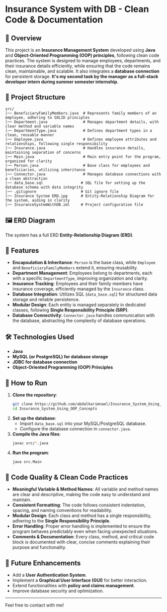 # Insurance System with DB - Clean Code & Documentation

## 📌 Overview
This project is an **Insurance Management System** developed using **Java** and **Object-Oriented Programming (OOP) principles**, following clean code practices. The system is designed to manage employees, departments, and their insurance details efficiently, while ensuring that the code remains clean, maintainable, and scalable. It also integrates a **database connection** for persistent storage. **It's my second task by the manager as a full-stack developer intern during summer semester internship**.

## 📁 Project Structure
```plaintext
src/
│── BeneficiaryFamilyMembers.java  # Represents family members of an employee, adhering to SOLID principles
│── Department.java                # Manages department details, with clear method and variable names
│── DepartmentType.java            # Defines department types in a clean, reusable manner
│── Employee.java                  # Defines employee attributes and relationships, following single responsibility
│── Insurance.java                 # Handles insurance details, maintaining separation of concerns
│── Main.java                      # Main entry point for the program, organized for clarity
│── Person.java                    # Base class for employees and beneficiaries, utilizing inheritance
│── Connector.java                 # Manages database connections with a clean abstraction
│── data_base.sql                 # SQL file for setting up the database schema with data integrity
│── .gitignore                    # Git ignore file
│── Insurance System ERD.jpg      # Entity-Relationship Diagram for the system, aiding in clarity
│── InsuranceSystemWithDB.iml     # Project configuration file
```
## 🖼️ ERD Diagram
The system has a full ERD **Entity-Relationship Diagram (ERD)**.

## 🎯 Features
- **Encapsulation & Inheritance**: `Person` is the base class, while `Employee` and `BeneficiaryFamilyMembers` extend it, ensuring reusability.
- **Department Management**: Employees belong to departments, each with a specific `DepartmentType`, improving organization and clarity.
- **Insurance Tracking**: Employees and their family members have insurance coverage, efficiently managed by the `Insurance` class.
- **Database Integration**: Utilizes SQL (`data_base.sql`) for structured data storage and reliable persistence.
- **Modular Design**: Each entity is managed separately in dedicated classes, following **Single Responsibility Principle (SRP)**.
- **Database Connectivity**: `Connector.java` handles communication with the database, abstracting the complexity of database operations.

## 🛠️ Technologies Used
- **Java**
- **MySQL (or PostgreSQL) for database storage**
- **JDBC for database connection**
- **Object-Oriented Programming (OOP) Principles**

## 🚀 How to Run
1. **Clone the repository**:
   ```sh
   git clone https://github.com/abdalkarimnael/Insurance_System_Using_OOP_Concepts.git
   cd Insurance_System_Using_OOP_Concepts

2. **Set up the database**:
   - Import `data_base.sql` into your MySQL/PostgreSQL database.
   - Configure the database connection in `connector.java`.
3. **Compile the Java files**:
   ```sh
   javac src/*.java
   ```
4. **Run the program**:
   ```sh
   java src.Main
   ```   
## 📌 Code Quality & Clean Code Practices
- **Meaningful Variable & Method Names**: All variable and method names are clear and descriptive, making the code easy to understand and maintain.
- **Consistent Formatting**: The code follows consistent indentation, spacing, and naming conventions for readability.
- **Modular Design**: Each class and method has a single responsibility, adhering to the **Single Responsibility Principle**.
- **Error Handling**: Proper error handling is implemented to ensure the program behaves predictably even when facing unexpected situations.
- **Comments & Documentation**: Every class, method, and critical code block is documented with clear, concise comments explaining their purpose and functionality.

## 📌 Future Enhancements
- Add a **User Authentication System**.
- Implement a **Graphical User Interface (GUI)** for better interaction.
- Extend functionalities with **policy and claims management**.
- Improve database security and optimization.
---
Feel free to contact with me!
